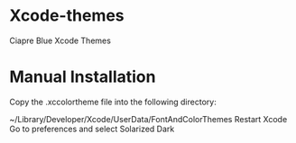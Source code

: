 # Xcode-themes
Ciapre Blue Xcode Themes

# Manual Installation

Copy the .xccolortheme file into the following directory:

~/Library/Developer/Xcode/UserData/FontAndColorThemes
Restart Xcode
Go to preferences and select Solarized Dark
